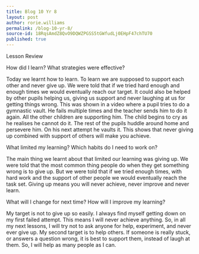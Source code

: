 ```yaml
---
title: Blog 10 Yr 8
layout: post
author: rorie.williams
permalink: /blog-10-yr-8/
source-id: 18RqsAmdZ8QvO9DQWZPGSS5tGWfudLj0EHpF47chTU70
published: true
---
```


Lesson Review

How did I learn? What strategies were effective?  

Today we learnt how to learn. To learn we are supposed to support each other and never give up. We were told that if we tried hard enough and enough times we would eventually reach our target. It could also be helped by other pupils helping us, giving us support and never laughing at us for getting things wrong. This was shown in a video where a pupil tries to do a gymnastic vault. He fails multiple times and the teacher sends him to do it again. All the other children are supporting him. The child begins to cry as he realises he cannot do it. The rest of the pupils huddle around home and persevere him. On his next attempt he vaults it. This shows that never giving up combined with support of others will make you achieve.

What limited my learning? Which habits do I need to work on?

The main thing we learnt about that limited our learning was giving up. We were told that the most common thing people do when they get something wrong is to give up. But we were told that if we tried enough times, with hard work and the support of other people we would eventually reach the task set. Giving up means you will never achieve, never improve and never learn.

What will I change for next time? How will I improve my learning?

My target is not to give up so easily. I always find myself getting down on my first failed attempt. This means I will never achieve anything. So, in all my next lessons, I will try not to ask anyone for help, experiment, and never ever give up. My second target is to help others. If someone is really stuck, or answers a question wrong, it is best to support them, instead of laugh at them. So, I will help as many people as I can.

